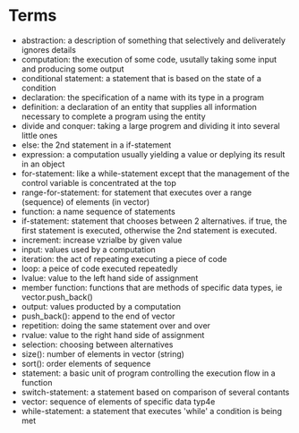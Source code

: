 # Terms

- abstraction: a description of something that selectively and deliverately ignores details
- computation: the execution of some code, usutally taking some input and producing some output
- conditional statement: a statement that is based on the state of a condition
- declaration: the specification of a name with its type in a program
- definition: a declaration of an entity that supplies all information necessary to complete a program using the entity
- divide and conquer: taking a large progrem and dividing it into several little ones
- else: the 2nd statement in a if-statement
- expression: a computation usually yielding a value or deplying its result in an object
- for-statement: like a while-statement except that the management of the control variable is concentrated at the top
- range-for-statement: for statement that executes over a range (sequence) of elements (in vector)
- function: a name sequence of statements
- if-statement: statement that chooses between 2 alternatives. if true, the first statement is executed, otherwise the 2nd statement is executed.
- increment: increase vzrialbe by given value
- input: values used by a computation
- iteration: the act of repeating executing a piece of code
- loop: a peice of code executed repeatedly
- lvalue: value to the left hand side of assignment
- member function: functions that are methods of specific data types, ie vector.push_back()
- output: values producted by a computation
- push_back(): append to the end of vector
- repetition: doing the same statement over and over
- rvalue: value to the right hand side of assignment
- selection: choosing between alternatives
- size(): number of elements in vector (string)
- sort(): order elements of sequence
- statement: a basic unit of program controlling the execution flow in a function
- switch-statement: a statement based on comparison of several contants
- vector: sequence of elements of specific data typ4e
- while-statement: a statement that executes 'while' a condition is being met